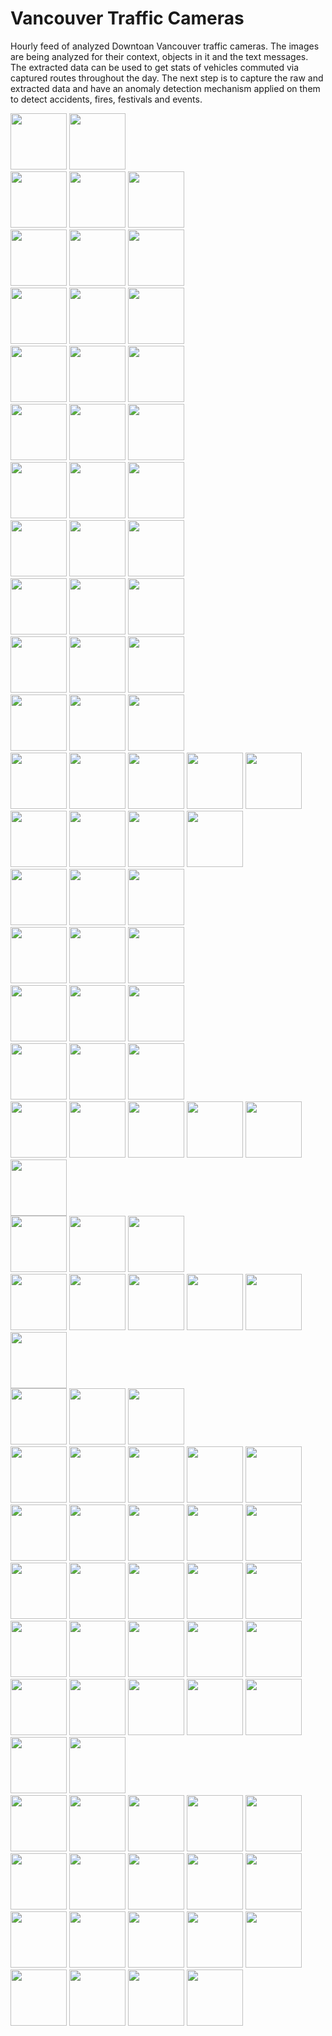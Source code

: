 # Vancouver Traffic Cameras

Hourly feed of analyzed Downtoan Vancouver traffic cameras. The images are being analyzed for their context, objects in it and the text messages. The extracted data can be used to get stats of vehicles commuted via captured routes throughout the day.
The next step is to capture the raw and extracted data and have an anomaly detection mechanism applied on them to detect accidents, fires, festivals and events.

<centre><img src="images_out/ThurlowCanadaPlace_North.jpg" height=90></centre>  <centre>
 <centre><img src="reports/ThurlowCanadaPlace_North.jpg" height=90></centre>  
 <centre><img src="images_out/ThurlowCanadaPlace_North.jpg_pie.jpg" height=90></centre>
<centre><img src="images_out/ThurlowCanadaPlace_East.jpg" height='90'></centre> 
 <centre><img src="reports/ThurlowCanadaPlace_East.jpg" height='90'></centre>  
 <centre><img src="images_out/ThurlowCanadaPlace_East.jpg_pie.jpg" height='90'></centre>
<centre><img src="images_out/ThurlowCanadaPlace_East.jpg" height='90'></centre> 
 <centre><img src="reports/ThurlowCanadaPlace_East.jpg" height='90'></centre>  
 <centre><img src="images_out/ThurlowCanadaPlace_East.jpg_pie.jpg" height='90'></centre>
<centre><img src="images_out/ThurlowCanadaPlace_South.jpg" height='90'></centre> 
 <centre><img src="reports/ThurlowCanadaPlace_South.jpg" height='90'></centre>  
 <centre><img src="images_out/ThurlowCanadaPlace_South.jpg_pie.jpg" height='90'></centre>
<centre><img src="images_out/BurrardCanadaNorth.jpg" height='90'></centre> 
 <centre><img src="reports/BurrardCanadaNorth.jpg" height='90'></centre>  
 <centre><img src="images_out/BurrardCanadaNorth.jpg_pie.jpg" height='90'></centre>
<centre><img src="images_out/BurrardCanadaEast.jpg" height='90'></centre> 
 <centre><img src="reports/BurrardCanadaEast.jpg" height='90'></centre>  
 <centre><img src="images_out/BurrardCanadaEast.jpg_pie.jpg" height='90'></centre>
<centre><img src="images_out/BurrardCanadaSouth.jpg" height='90'></centre> 
 <centre><img src="reports/BurrardCanadaSouth.jpg" height='90'></centre>  
 <centre><img src="images_out/BurrardCanadaSouth.jpg_pie.jpg" height='90'></centre>
<centre><img src="images_out/BurrardCanadaWest.jpg" height='90'></centre> 
 <centre><img src="reports/BurrardCanadaWest.jpg" height='90'></centre>  
 <centre><img src="images_out/BurrardCanadaWest.jpg_pie.jpg" height='90'></centre>
<centre><img src="images_out/georgiaE.jpg" height='90'></centre> 
 <centre><img src="reports/georgiaE.jpg" height='90'></centre>  
 <centre><img src="images_out/georgiaE.jpg_pie.jpg" height='90'></centre>
<centre><img src="images_out/georgiaW.jpg" height='90'></centre> 
 <centre><img src="reports/georgiaW.jpg" height='90'></centre>  
 <centre><img src="images_out/georgiaW.jpg_pie.jpg" height='90'></centre>
<centre><img src="images_out/PenderEast.jpg" height='90'></centre> 
 <centre><img src="reports/PenderEast.jpg" height='90'></centre>  
 <centre><img src="images_out/PenderEast.jpg_pie.jpg" height='90'></centre>
<centre><img src="images_out/HornbyNorth_Georgia.jpg" height='90'></centre> 
 <centre><img src="reports/HornbyNorth_Georgia.jpg" height='90'></centre> 
 <centre><img src="images_out/HornbyNorth_Georgia.jpg_pie.jpg" height='90'></centre>
<centre><img src="images_out/GeorgiaEast_Hornby.jpg" height='90'></centre> 
 <centre><img src="reports/GeorgiaEast_Hornby.jpg" height='90'></centre> 
 <centre><img src="images_out/GeorgiaEast_Hornby.jpg_pie.jpg" height='90'></centre>
<centre><img src="images_out/HornbySouth_Georgia.jpg" height='90'></centre> 
 <centre><img src="reports/HornbySouth_Georgia.jpg" height='90'></centre>  
 <centre><img src="images_out/HornbySouth_Georgia.jpg_pie.jpg" height='90'></centre>
<centre><img src="images_out/GeorgiaWest_Hornby.jpg" height='90'></centre> 
 <centre><img src="reports/GeorgiaWest_Hornby.jpg" height='90'></centre>  
 <centre><img src="images_out/GeorgiaWest_Hornby.jpg_pie.jpg" height='90'></centre>
<centre><img src="images_out/HornbyNorth_Robson.jpg" height='90'></centre> 
 <centre><img src="reports/HornbyNorth_Robson.jpg" height='90'></centre>  
 <centre><img src="images_out/HornbyNorth_Robson.jpg_pie.jpg" height='90'></centre>
<centre><img src="images_out/RobsonEast_Hornby.jpg" height='90'></centre> 
 <centre><img src="reports/RobsonEast_Hornby.jpg" height='90'></centre>  
 <centre><img src="images_out/RobsonEast_Hornby.jpg_pie.jpg" height='90'></centre>
<centre><img src="images_out/HornbySouth_Robson.jpg" height='90'></centre> 
 <centre><img src="reports/HornbySouth_Robson.jpg" height='90'></centre>  
 <centre><img src="images_out/HornbySouth_Robson.jpg_pie.jpg" height='90'></centre>
<centre><img src="images_out/RobsonWest_Hornby.jpg" height='90'></centre> 
 <centre><img src="reports/RobsonWest_Hornby.jpg" height='90'></centre> 
 <centre><img src="images_out/RobsonWest_Hornby.jpg_pie.jpg" height='90'></centre>
<centre><img src="images_out/GranvilleNorth_Georgia.jpg" height='90'></centre> 
 <centre><img src="reports/GranvilleNorth_Georgia.jpg" height='90'></centre>  
 <centre><img src="images_out/GranvilleNorth_Georgia.jpg_pie.jpg" height='90'></centre>
<centre><img src="images_out/GeorgiaEast_Granville.jpg" height='90'></centre> 
 <centre><img src="reports/GeorgiaEast_Granville.jpg" height='90'></centre>  
 <centre><img src="images_out/GeorgiaEast_Granville.jpg_pie.jpg" height='90'></centre>
<centre><img src="images_out/GranvilleSouth_Georgia.jpg" height='90'></centre> 
 <centre><img src="reports/GranvilleSouth_Georgia.jpg" height='90'></centre> 
 <centre><img src="images_out/GranvilleSouth_Georgia.jpg_pie.jpg" height='90'></centre>
<centre><img src="images_out/GeorgiaWest_Granville.jpg" height='90'></centre> 
 <centre><img src="reports/GeorgiaWest_Granville.jpg" height='90'></centre>  
 <centre><img src="images_out/GeorgiaWest_Granville.jpg_pie.jpg" height='90'></centre>
<centre><img src="images_out/GranvilleNorth_Dunsmuir.jpg" height='90'></centre> 
 <centre><img src="reports/GranvilleNorth_Dunsmuir.jpg" height='90'></centre>  
 <centre><img src="images_out/GranvilleNorth_Dunsmuir.jpg_pie.jpg" height='90'></centre>
<centre><img src="images_out/DunsmuirEast_Granville.jpg" height='90'></centre> 
 <centre><img src="reports/DunsmuirEast_Granville.jpg" height='90'></centre> 
 <centre><img src="images_out/DunsmuirEast_Granville.jpg_pie.jpg" height='90'></centre>
<centre><img src="images_out/GranvilleSouth_Dunsmuir.jpg" height='90'></centre> 
 <centre><img src="reports/GranvilleSouth_Dunsmuir.jpg" height='90'></centre> 
 <centre><img src="images_out/GranvilleSouth_Dunsmuir.jpg_pie.jpg" height='90'></centre>
<centre><img src="images_out/DunsmuirWest_Granville.jpg" height='90'></centre> 
 <centre><img src="reports/DunsmuirWest_Granville.jpg" height='90'></centre> 
 <centre><img src="images_out/DunsmuirWest_Granville.jpg_pie.jpg" height='90'></centre>
<centre><img src="images_out/GranvilleNorth_Robson.jpg" height='90'></centre> 
 <centre><img src="reports/GranvilleNorth_Robson.jpg" height='90'></centre> 
 <centre><img src="images_out/GranvilleNorth_Robson.jpg_pie.jpg" height='90'></centre>
<centre><img src="images_out/RobsonEast_Granville.jpg" height='90'></centre> 
 <centre><img src="reports/RobsonEast_Granville.jpg" height='90'></centre> 
 <centre><img src="images_out/RobsonEast_Granville.jpg_pie.jpg" height='90'></centre>
<centre><img src="images_out/GranvilleSouth_Robson.jpg" height='90'></centre> 
 <centre><img src="reports/GranvilleSouth_Robson.jpg" height='90'></centre> 
 <centre><img src="images_out/GranvilleSouth_Robson.jpg_pie.jpg" height='90'></centre>
<centre><img src="images_out/RobsonWest_Granville.jpg" height='90'></centre> 
 <centre><img src="reports/RobsonWest_Granville.jpg" height='90'></centre> 
 <centre><img src="images_out/RobsonWest_Granville.jpg_pie.jpg" height='90'></centre>
<centre><img src="images_out/HoweNorthGeorgia.jpg" height='90'></centre> 
 <centre><img src="reports/HoweNorthGeorgia.jpg" height='90'></centre> 
 <centre><img src="images_out/HoweNorthGeorgia.jpg_pie.jpg" height='90'></centre>
<centre><img src="images_out/GeorgiaEastHowe.jpg" height='90'></centre> 
 <centre><img src="reports/GeorgiaEastHowe.jpg" height='90'></centre>  
 <centre><img src="images_out/GeorgiaEastHowe.jpg_pie.jpg" height='90'></centre>
<centre><img src="images_out/HoweSouthGeorgia.jpg" height='90'></centre> 
 <centre><img src="reports/HoweSouthGeorgia.jpg" height='90'></centre> 
 <centre><img src="images_out/HoweSouthGeorgia.jpg_pie.jpg" height='90'></centre>
<centre><img src="images_out/GeorgiaWestHowe.jpg" height='90'></centre> 
 <centre><img src="reports/GeorgiaWestHowe.jpg" height='90'></centre> 
 <centre><img src="images_out/GeorgiaWestHowe.jpg_pie.jpg" height='90'></centre>
<centre><img src="images_out/HornbyNorth_Georgia.jpg" height='90'></centre> 
 <centre><img src="reports/HornbyNorth_Georgia.jpg" height='90'></centre> 
 <centre><img src="images_out/HornbyNorth_Georgia.jpg_pie.jpg" height='90'></centre>
<centre><img src="images_out/GeorgiaEast_Hornby.jpg" height='90'></centre> 
 <centre><img src="reports/GeorgiaEast_Hornby.jpg" height='90'></centre> 
 <centre><img src="images_out/GeorgiaEast_Hornby.jpg_pie.jpg" height='90'></centre>
<centre><img src="images_out/HornbySouth_Georgia.jpg" height='90'></centre> 
 <centre><img src="reports/HornbySouth_Georgia.jpg" height='90'></centre> 
 <centre><img src="images_out/HornbySouth_Georgia.jpg_pie.jpg" height='90'></centre>
<centre><img src="images_out/GeorgiaWest_Hornby.jpg" height='90'></centre> 
 <centre><img src="reports/GeorgiaWest_Hornby.jpg" height='90'></centre> 
 <centre><img src="images_out/GeorgiaWest_Hornby.jpg_pie.jpg" height='90'></centre>
